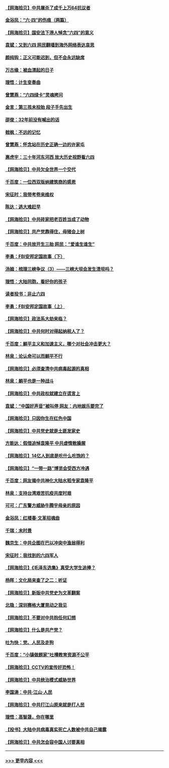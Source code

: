 #### [【网海拾贝】中共屠杀了成千上万64抗议者](../pages/nsc993/n13002713.md?t=06071901) 
#### [金浴凤：“六·四”的伤痕（两篇）](../pages/nsc993/n13001719.md?t=06071901) 
#### [【网海拾贝】国安法下港人悼念“六四”的意义](../pages/nsc993/n13001039.md?t=06071901) 
#### [袁斌：又到六四 网民翻墙到海外网络表达哀思](../pages/nsc993/n13000995.md?t=06071901) 
#### [颜纯钩：正义可能迟到，但不会永远缺席](../pages/nsc993/n13000920.md?t=06071901) 
#### [万古缘：被血漂起的日子](../pages/nsc993/n13000914.md?t=06071901) 
#### [理悟：计生变奏曲](../pages/nsc993/n13000414.md?t=06071901) 
#### [曾慧燕：“六四绿卡”灵魂拷问](../pages/nsc993/n13000277.md?t=06071901) 
#### [金言：第三孩未投胎 段子手先出生](../pages/nsc993/n13000215.md?t=06071901) 
#### [邵俊：32年前没有喊出的话](../pages/nsc993/n13000181.md?t=06071901) 
#### [戟枫：不远的记忆](../pages/nsc993/n13000121.md?t=06071901) 
#### [曾慧燕：怀念站在历史正确一边的许家屯](../pages/nsc993/n13000073.md?t=06071901) 
#### [惠虎宇：三十年河东河西 放大历史视野看六四](../pages/nsc993/n13000018.md?t=06071901) 
#### [【网海拾贝】中共欠全世界一个交代](../pages/nsc993/n12998706.md?t=06071901) 
#### [千百度：一位西双版纳建筑商的感恩](../pages/nsc993/n12998487.md?t=06071901) 
#### [宋征时：我带考卷来维权](../pages/nsc993/n12994088.md?t=06071901) 
#### [陈达：逃大难赶早](../pages/nsc993/n12993569.md?t=06071901) 
#### [【网海拾贝】中共砖家把老百姓当成了动物](../pages/nsc993/n12993483.md?t=06071901) 
#### [【网海拾贝】共产党靠得住，母猪会上树](../pages/nsc993/n12990730.md?t=06071901) 
#### [千百度：中共放开生三胎 网民：“爱谁生谁生”](../pages/nsc993/n12990644.md?t=06071901) 
#### [李勇：FBI安邦定国故事（下）](../pages/nsc993/n12987854.md?t=06071901) 
#### [汤姆：梳理三峡争议（3）——三峡大坝会发生溃坝吗？](../pages/nsc993/n12989806.md?t=06071901) 
#### [理悟：大陆同胞，看好你的孩子](../pages/nsc993/n12989778.md?t=06071901) 
#### [读者投书：非止六四](../pages/nsc993/n12989673.md?t=06071901) 
#### [李勇：FBI安邦定国故事（上）](../pages/nsc993/n12987749.md?t=06071901) 
#### [【网海拾贝】政法系大劫来临？](../pages/nsc993/n12987596.md?t=06071901) 
#### [【网海拾贝】中共何时对得起纳税人了？](../pages/nsc993/n12985578.md?t=06071901) 
#### [千百度：躺平主义和加速主义，哪个对社会冲击更大？](../pages/nsc993/n12985512.md?t=06071901) 
#### [林泉：论认命可以而躺平不行](../pages/nsc993/n12985505.md?t=06071901) 
#### [【网海拾贝】必须查清中共病毒起源的真相](../pages/nsc993/n12984276.md?t=06071901) 
#### [林泉：躺平也是一种战斗](../pages/nsc993/n12984194.md?t=06071901) 
#### [【网海拾贝】中共政权就建立在谎言上](../pages/nsc993/n12981880.md?t=06071901) 
#### [袁斌：“中国好声音”被叫停 网友：内地娱乐要完了](../pages/nsc993/n12981826.md?t=06071901) 
#### [【网海拾贝】只因你生在红色中国](../pages/nsc993/n12979096.md?t=06071901) 
#### [【网海拾贝】中共党史就是土匪发家史](../pages/nsc993/n12976478.md?t=06071901) 
#### [方能达：假借追悼袁隆平 中共虚情散臊腥](../pages/nsc993/n12976396.md?t=06071901) 
#### [【网海拾贝】14亿人到底是吃什么吃饱的？](../pages/nsc993/n12974125.md?t=06071901) 
#### [【网海拾贝】“一带一路”博览会受西方冷遇](../pages/nsc993/n12971787.md?t=06071901) 
#### [千百度：网友揭中共神化大陆水稻专家袁隆平](../pages/nsc993/n12971733.md?t=06071901) 
#### [林泉：支持台湾艰苦抗疫共度时艰](../pages/nsc993/n12971350.md?t=06071901) 
#### [可可：广东警方威胁牛腾宇母亲的原因](../pages/nsc993/n12971100.md?t=06071901) 
#### [金浴凤：红楼春·文革招魂曲](../pages/nsc993/n12970354.md?t=06071901) 
#### [千瑞：末时景](../pages/nsc993/n12970337.md?t=06071901) 
#### [魏京生：中共企图在巴以冲突中渔翁得利](../pages/nsc993/n12970286.md?t=06071901) 
#### [宋征时：我找到的六四军人](../pages/nsc993/n12970213.md?t=06071901) 
#### [【网海拾贝】《毛泽东选集》真受大学生追捧？](../pages/nsc993/n12968779.md?t=06071901) 
#### [杨晖：文化局来查了之二：听证](../pages/nsc993/n12966528.md?t=06071901) 
#### [【网海拾贝】新版中共党史为文革翻案](../pages/nsc993/n12967526.md?t=06071901) 
#### [北隐：深圳赛格大厦晃动之我见](../pages/nsc993/n12967393.md?t=06071901) 
#### [【网海拾贝】不要对中共抱任何幻想](../pages/nsc993/n12965222.md?t=06071901) 
#### [【网海拾贝】什么是共产党？](../pages/nsc993/n12962781.md?t=06071901) 
#### [吐为快：党、人民及走狗](../pages/nsc993/n12962747.md?t=06071901) 
#### [千百度：“小镇做题家”吐槽教育资源不公平](../pages/nsc993/n12962705.md?t=06071901) 
#### [【网海拾贝】CCTV的宣传好恐怖！](../pages/nsc993/n12959984.md?t=06071901) 
#### [【网海拾贝】中共统治模式威胁世界](../pages/nsc993/n12957622.md?t=06071901) 
#### [李国涛：中共‧江山‧人民](../pages/nsc993/n12957502.md?t=06071901) 
#### [【网海拾贝】中共打江山原来就是打人民](../pages/nsc993/n12954345.md?t=06071901) 
#### [理悟：高智晟，你在哪里](../pages/nsc993/n12953115.md?t=06071901) 
#### [【投书】大陆中共病毒真实死亡人数被中共自己揭露](../pages/nsc993/n12953050.md?t=06071901) 
#### [【网海拾贝】中共怎会容中国人讨要真相](../pages/nsc993/n12952161.md?t=06071901) 

----
#### [ >>> 更早内容 <<< ](../indexes/nsc993-earlier.md)
